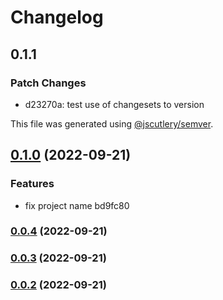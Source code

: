 # Changelog

## 0.1.1

### Patch Changes

- d23270a: test use of changesets to version

This file was generated using [@jscutlery/semver](https://github.com/jscutlery/semver).

## [0.1.0](///compare/consent-form-plugin@0.0.4...consent-form-plugin@0.1.0) (2022-09-21)

### Features

- fix project name bd9fc80

### [0.0.4](///compare/consent-form-plugin@0.0.3...consent-form-plugin@0.0.4) (2022-09-21)

### [0.0.3](///compare/consent-form-plugin@0.0.2...consent-form-plugin@0.0.3) (2022-09-21)

### [0.0.2](///compare/consent-form-plugin@0.0.1...consent-form-plugin@0.0.2) (2022-09-21)
